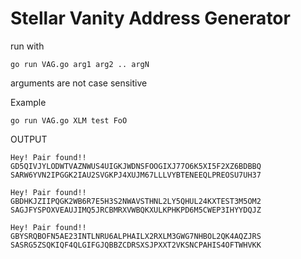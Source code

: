 # Stellar Vanity Address Generator
run with

`go run VAG.go arg1 arg2 .. argN `

arguments are not case sensitive 



Example

`
go run VAG.go XLM test FoO `

OUTPUT


`Hey! Pair found!! GD5QIVJYLODWTVAZNWUS4UIGKJWDNSFOOGIXJ77O6K5XI5F2XZ6BDBBQ SARW6YVN2IPGGK2IAU2SVGKPJ4XUJM67LLLVYBTENEEQLPREOSU7UH37`


`Hey! Pair found!! GBDHKJZIIPQGK2WB6R7E5H3S2NWAVSTHNL2LY5QHUL24KXTEST3M5OM2 SAGJFYSPOXVEAUJIMQ5JRCBMRXVWBQKXULKPHKPD6M5CWEP3IHYYDQJZ`


`Hey! Pair found!! GBYSRQBOFN5AE23INTLNRU6ALPHAILX2RXLM3GWG7NHBOL2QK4AQZJRS SASRG5ZSQKIQF4QLGIFGJQBBZCDRSXSJPXXT2VKSNCPAHIS4OFTWHVKK
`
